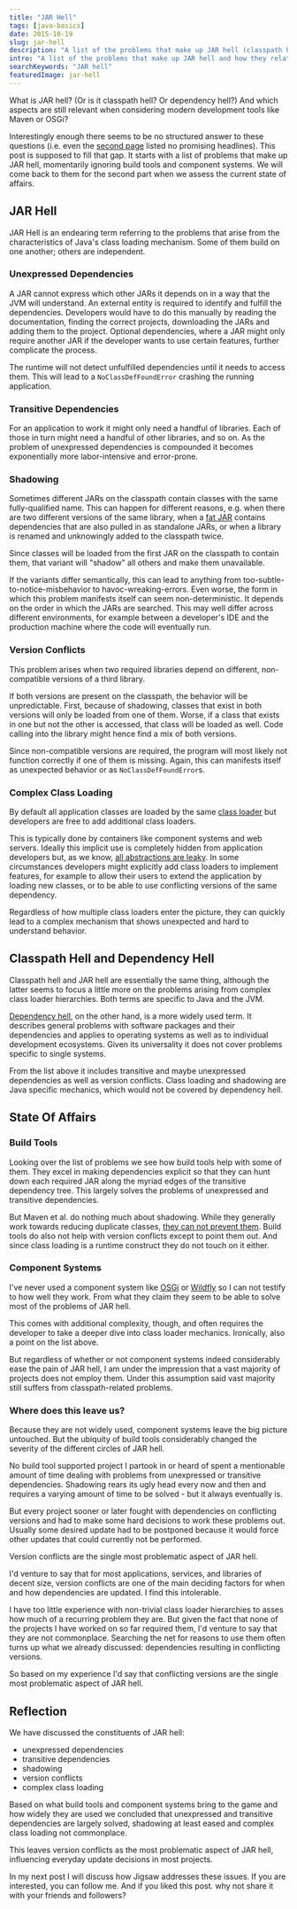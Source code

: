 ```yaml
---
title: "JAR Hell"
tags: [java-basics]
date: 2015-10-19
slug: jar-hell
description: "A list of the problems that make up JAR hell (classpath hell, dependency hell) and how they relate to development tools like Maven and OSGi."
intro: "A list of the problems that make up JAR hell and how they relate to modern development tools like Maven and OSGi."
searchKeywords: "JAR hell"
featuredImage: jar-hell
---
```


What is JAR hell?
(Or is it classpath hell?
Or dependency hell?) And which aspects are still relevant when considering modern development tools like Maven or OSGi?

Interestingly enough there seems to be no structured answer to these questions (i.e. even the [second page](https://xkcd.com/1334/) listed no promising headlines).
This post is supposed to fill that gap.
It starts with a list of problems that make up JAR hell, momentarily ignoring build tools and component systems.
We will come back to them for the second part when we assess the current state of affairs.

## JAR Hell

JAR Hell is an endearing term referring to the problems that arise from the characteristics of Java's class loading mechanism.
Some of them build on one another; others are independent.

### Unexpressed Dependencies

A JAR cannot express which other JARs it depends on in a way that the JVM will understand.
An external entity is required to identify and fulfill the dependencies.
Developers would have to do this manually by reading the documentation, finding the correct projects, downloading the JARs and adding them to the project.
Optional dependencies, where a JAR might only require another JAR if the developer wants to use certain features, further complicate the process.

The runtime will not detect unfulfilled dependencies until it needs to access them.
This will lead to a `NoClassDefFoundError` crashing the running application.

### Transitive Dependencies

For an application to work it might only need a handful of libraries.
Each of those in turn might need a handful of other libraries, and so on.
As the problem of unexpressed dependencies is compounded it becomes exponentially more labor-intensive and error-prone.

### Shadowing

Sometimes different JARs on the classpath contain classes with the same fully-qualified name.
This can happen for different reasons, e.g. when there are two different versions of the same library, when a [fat JAR](http://stackoverflow.com/q/19150811/2525313 "What is a fat JAR? - StackOverflow") contains dependencies that are also pulled in as standalone JARs, or when a library is renamed and unknowingly added to the classpath twice.

Since classes will be loaded from the first JAR on the classpath to contain them, that variant will "shadow" all others and make them unavailable.

If the variants differ semantically, this can lead to anything from too-subtle-to-notice-misbehavior to havoc-wreaking-errors.
Even worse, the form in which this problem manifests itself can seem non-deterministic.
It depends on the order in which the JARs are searched.
This may well differ across different environments, for example between a developer's IDE and the production machine where the code will eventually run.

### Version Conflicts

This problem arises when two required libraries depend on different, non-compatible versions of a third library.

If both versions are present on the classpath, the behavior will be unpredictable.
First, because of shadowing, classes that exist in both versions will only be loaded from one of them.
Worse, if a class that exists in one but not the other is accessed, that class will be loaded as well.
Code calling into the library might hence find a mix of both versions.

Since non-compatible versions are required, the program will most likely not function correctly if one of them is missing.
Again, this can manifests itself as unexpected behavior or as `NoClassDefFoundError`s.

### Complex Class Loading

By default all application classes are loaded by the same [class loader](https://en.wikipedia.org/wiki/Java_Classloader) but developers are free to add additional class loaders.

This is typically done by containers like component systems and web servers.
Ideally this implicit use is completely hidden from application developers but, as we know, [all abstractions are leaky](http://www.joelonsoftware.com/articles/LeakyAbstractions.html).
In some circumstances developers might explicitly add class loaders to implement features, for example to allow their users to extend the application by loading new classes, or to be able to use conflicting versions of the same dependency.

Regardless of how multiple class loaders enter the picture, they can quickly lead to a complex mechanism that shows unexpected and hard to understand behavior.

## Classpath Hell and Dependency Hell

Classpath hell and JAR hell are essentially the same thing, although the latter seems to focus a little more on the problems arising from complex class loader hierarchies.
Both terms are specific to Java and the JVM.

[Dependency hell](https://en.wikipedia.org/wiki/Dependency_hell), on the other hand, is a more widely used term.
It describes general problems with software packages and their dependencies and applies to operating systems as well as to individual development ecosystems.
Given its universality it does not cover problems specific to single systems.

From the list above it includes transitive and maybe unexpressed dependencies as well as version conflicts.
Class loading and shadowing are Java specific mechanics, which would not be covered by dependency hell.

## State Of Affairs

### Build Tools

Looking over the list of problems we see how build tools help with some of them.
They excel in making dependencies explicit so that they can hunt down each required JAR along the myriad edges of the transitive dependency tree.
This largely solves the problems of unexpressed and transitive dependencies.

But Maven et al.
do nothing much about shadowing.
While they generally work towards reducing duplicate classes, [they can not prevent them](http://blog.jhades.org/classnotfoundexception-jhades-jar-hell-made-easy/#whymavendoesnotpreventclasspathduplicates).
Build tools do also not help with version conflicts except to point them out.
And since class loading is a runtime construct they do not touch on it either.

### Component Systems

I've never used a component system like [OSGi](http://www.osgi.org/Technology/HomePage) or [Wildfly](http://wildfly.org/about/) so I can not testify to how well they work.
From what they claim they seem to be able to solve most of the problems of JAR hell.

This comes with additional complexity, though, and often requires the developer to take a deeper dive into class loader mechanics.
Ironically, also a point on the list above.

But regardless of whether or not component systems indeed considerably ease the pain of JAR hell, I am under the impression that a vast majority of projects does not employ them.
Under this assumption said vast majority still suffers from classpath-related problems.

### Where does this leave us?

Because they are not widely used, component systems leave the big picture untouched.
But the ubiquity of build tools considerably changed the severity of the different circles of JAR hell.

No build tool supported project I partook in or heard of spent a mentionable amount of time dealing with problems from unexpressed or transitive dependencies.
Shadowing rears its ugly head every now and then and requires a varying amount of time to be solved - but it always eventually is.

But every project sooner or later fought with dependencies on conflicting versions and had to make some hard decisions to work these problems out.
Usually some desired update had to be postponed because it would force other updates that could currently not be performed.

<pullquote>Version conflicts are the single most problematic aspect of JAR hell.</pullquote>

I'd venture to say that for most applications, services, and libraries of decent size, version conflicts are one of the main deciding factors for when and how dependencies are updated.
I find this intolerable.

I have too little experience with non-trivial class loader hierarchies to asses how much of a recurring problem they are.
But given the fact that none of the projects I have worked on so far required them, I'd venture to say that they are not commonplace.
Searching the net for reasons to use them often turns up what we already discussed: dependencies resulting in conflicting versions.

So based on my experience I'd say that conflicting versions are the single most problematic aspect of JAR hell.

## Reflection

We have discussed the constituents of JAR hell:

-   unexpressed dependencies
-   transitive dependencies
-   shadowing
-   version conflicts
-   complex class loading

Based on what build tools and component systems bring to the game and how widely they are used we concluded that unexpressed and transitive dependencies are largely solved, shadowing at least eased and complex class loading not commonplace.

This leaves version conflicts as the most problematic aspect of JAR hell, influencing everyday update decisions in most projects.

In my next post I will discuss how Jigsaw addresses these issues.
If you are interested, you can follow me.
And if you liked this post.
why not share it with your friends and followers?

